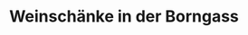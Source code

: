---
title: "Weinschänke in der Borngass"
url: /obernhof/weinschaenke-in-der-borngass/
shop: Wein
---